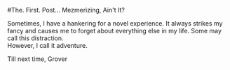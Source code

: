 #The. First. Post... Mezmerizing, Ain't It?

Sometimes, I have a hankering for a novel experience.  It always strikes my fancy and
causes me to forget about everything else in my life.  Some may call this distraction.  
However, I call it adventure.

Till next time,
Grover
